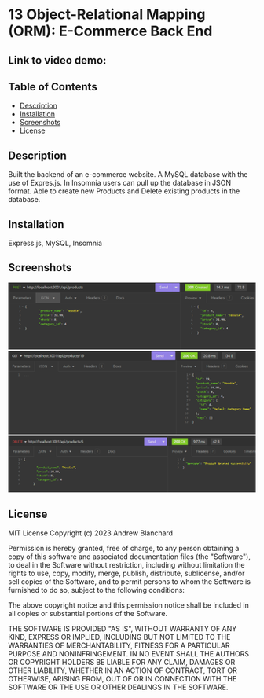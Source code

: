 # 13 Object-Relational Mapping (ORM): E-Commerce Back End

## Link to video demo: 

## Table of Contents
- [Description](#description)
- [Installation](#installation)
- [Screenshots](#screenshots)
- [License](#license)

## Description
Built the backend of an e-commerce website. A MySQL database with the use of Expres.js. In Insomnia users can pull up the database in JSON format. Able to create new Products and Delete existing products in the database. 

## Installation
Express.js, MySQL, Insomnia

## Screenshots 
<img alt="Insomnia POST Screenshot" src="https://github.com/AndrewBlanchard/AndrewBlanchard-ORM-E-Commerce-Backend/blob/main/Assets/screenShots/Create_Product_POST_Request.png">

<img alt="Insomnia GET Screenshot" src="https://github.com/AndrewBlanchard/AndrewBlanchard-ORM-E-Commerce-Backend/blob/main/Assets/screenShots/Get_Product_GET_Request.png">

<img alt="Insomnia DELETE Screenshot" src="https://github.com/AndrewBlanchard/AndrewBlanchard-ORM-E-Commerce-Backend/blob/main/Assets/screenShots/Delete_Product_DELETE_Request.png">

## License

MIT License Copyright (c) 2023 Andrew Blanchard

Permission is hereby granted, free of charge, to any person obtaining a copy of this software and associated documentation files (the "Software"), to deal in the Software without restriction, including without limitation the rights to use, copy, modify, merge, publish, distribute, sublicense, and/or sell copies of the Software, and to permit persons to whom the Software is furnished to do so, subject to the following conditions:

The above copyright notice and this permission notice shall be included in all copies or substantial portions of the Software.

THE SOFTWARE IS PROVIDED "AS IS", WITHOUT WARRANTY OF ANY KIND, EXPRESS OR IMPLIED, INCLUDING BUT NOT LIMITED TO THE WARRANTIES OF MERCHANTABILITY, FITNESS FOR A PARTICULAR PURPOSE AND NONINFRINGEMENT. IN NO EVENT SHALL THE AUTHORS OR COPYRIGHT HOLDERS BE LIABLE FOR ANY CLAIM, DAMAGES OR OTHER LIABILITY, WHETHER IN AN ACTION OF CONTRACT, TORT OR OTHERWISE, ARISING FROM, OUT OF OR IN CONNECTION WITH THE SOFTWARE OR THE USE OR OTHER DEALINGS IN THE SOFTWARE.

